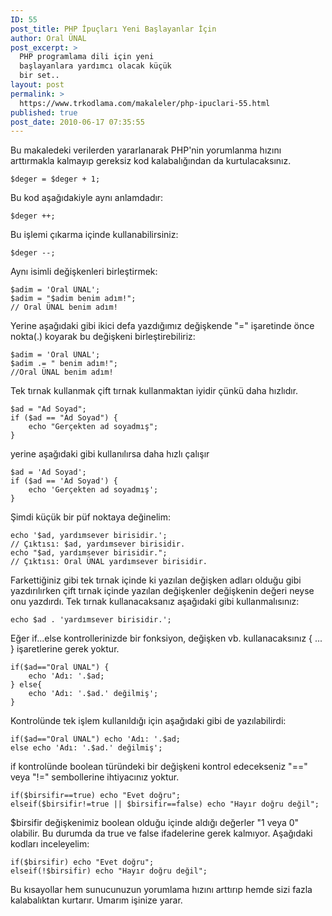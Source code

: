 ```yaml
---
ID: 55
post_title: PHP İpuçları Yeni Başlayanlar İçin
author: Oral ÜNAL
post_excerpt: >
  PHP programlama dili için yeni
  başlayanlara yardımcı olacak küçük
  bir set..
layout: post
permalink: >
  https://www.trkodlama.com/makaleler/php-ipuclari-55.html
published: true
post_date: 2010-06-17 07:35:55
---
```

Bu makaledeki verilerden yararlanarak PHP'nin yorumlanma hızını arttırmakla kalmayıp gereksiz kod kalabalığından da kurtulacaksınız.
<pre class="line-numbers"><code class="language-php">$deger = $deger + 1;</code></pre>
Bu kod aşağıdakiyle aynı anlamdadır:
<pre class="line-numbers"><code class="language-php">$deger ++;</code></pre>
Bu işlemi çıkarma içinde kullanabilirsiniz:
<pre class="line-numbers"><code class="language-php">$deger --;</code></pre>
Aynı isimli değişkenleri birleştirmek:
<pre class="line-numbers"><code class="language-php">$adim = 'Oral ÜNAL';
$adim = "$adim benim adım!";
// Oral ÜNAL benim adım!</code></pre>
Yerine aşağıdaki gibi ikici defa yazdığımız değişkende "=" işaretinde önce nokta(.) koyarak bu değişkeni birleştirebiliriz:
<pre class="line-numbers"><code class="language-php">$adim = 'Oral ÜNAL';
$adim .= " benim adım!"; 
//Oral ÜNAL benim adım!</code></pre>
Tek tırnak kullanmak çift tırnak kullanmaktan iyidir çünkü daha hızlıdır.
<pre class="line-numbers"><code class="language-php">$ad = "Ad Soyad";
if ($ad == "Ad Soyad") {
    echo "Gerçekten ad soyadmış"; 
}</code></pre>
yerine aşağıdaki gibi kullanılırsa daha hızlı çalışır
<pre class="line-numbers"><code class="language-php">$ad = 'Ad Soyad';
if ($ad == 'Ad Soyad') {
    echo 'Gerçekten ad soyadmış'; 
}</code></pre>
Şimdi küçük bir püf noktaya değinelim:
<pre class="line-numbers"><code class="language-php">echo '$ad, yardımsever birisidir.';
// Çıktısı: $ad, yardımsever birisidir.
echo "$ad, yardımsever birisidir.";
// Çıktısı: Oral ÜNAL yardımsever birisidir.</code></pre>
Farkettiğiniz gibi tek tırnak içinde ki yazılan değişken adları olduğu gibi yazdırılırken çift tırnak içinde yazılan değişkenler değişkenin değeri neyse onu yazdırdı. Tek tırnak kullanacaksanız aşağıdaki gibi kullanmalısınız:
<pre class="line-numbers"><code class="language-php">echo $ad . 'yardımsever birisidir.';</code></pre>
Eğer if...else kontrollerinizde bir fonksiyon, değişken vb. kullanacaksınız { ... } işaretlerine gerek yoktur.
<pre class="line-numbers"><code class="language-php">if($ad=="Oral ÜNAL") {
    echo 'Adı: '.$ad;
} else{
    echo 'Adı: '.$ad.' değilmiş';
}</code></pre>
Kontrolünde tek işlem kullanıldığı için aşağıdaki gibi de yazılabilirdi:
<pre class="line-numbers"><code class="language-php">if($ad=="Oral ÜNAL") echo 'Adı: '.$ad;
else echo 'Adı: '.$ad.' değilmiş';</code></pre>
if kontrolünde boolean türündeki bir değişkeni kontrol edecekseniz "==" veya "!=" sembollerine ihtiyacınız yoktur.
<pre class="line-numbers"><code class="language-php">if($birsifir==true) echo "Evet doğru";
elseif($birsifir!=true || $birsifir==false) echo "Hayır doğru değil";</code></pre>
$birsifir değişkenimiz boolean olduğu içinde aldığı değerler "1 veya 0" olabilir. Bu durumda da true ve false ifadelerine gerek kalmıyor. Aşağıdaki kodları inceleyelim:
<pre class="line-numbers"><code class="language-php">if($birsifir) echo "Evet doğru";
elseif(!$birsifir) echo "Hayır doğru değil";</code></pre>
Bu kısayollar hem sunucunuzun yorumlama hızını arttırıp hemde sizi fazla kalabalıktan kurtarır. Umarım işinize yarar.